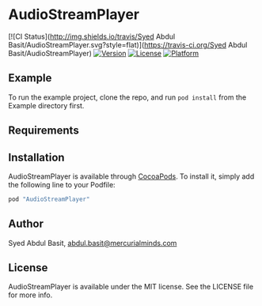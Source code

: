# AudioStreamPlayer

[![CI Status](http://img.shields.io/travis/Syed Abdul Basit/AudioStreamPlayer.svg?style=flat)](https://travis-ci.org/Syed Abdul Basit/AudioStreamPlayer)
[![Version](https://img.shields.io/cocoapods/v/AudioStreamPlayer.svg?style=flat)](http://cocoapods.org/pods/AudioStreamPlayer)
[![License](https://img.shields.io/cocoapods/l/AudioStreamPlayer.svg?style=flat)](http://cocoapods.org/pods/AudioStreamPlayer)
[![Platform](https://img.shields.io/cocoapods/p/AudioStreamPlayer.svg?style=flat)](http://cocoapods.org/pods/AudioStreamPlayer)

## Example

To run the example project, clone the repo, and run `pod install` from the Example directory first.

## Requirements

## Installation

AudioStreamPlayer is available through [CocoaPods](http://cocoapods.org). To install
it, simply add the following line to your Podfile:

```ruby
pod "AudioStreamPlayer"
```

## Author

Syed Abdul Basit, abdul.basit@mercurialminds.com

## License

AudioStreamPlayer is available under the MIT license. See the LICENSE file for more info.

